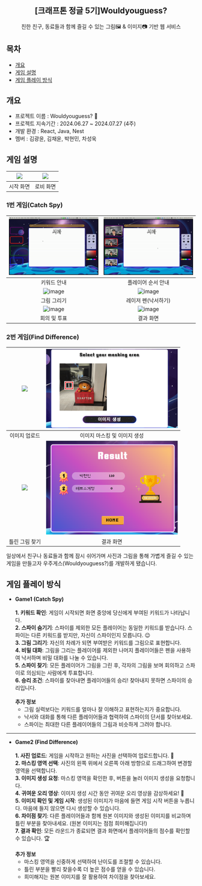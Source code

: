 <div align="center">
<h2>[크래프톤 정글 5기]Wouldyouguess?</h2>
친한 친구, 동료들과 함께 즐길 수 있는 그림🖼️ & 이미지📷 기반 웹 서비스
</div>

## 목차

- [개요](#개요)
- [게임 설명](#게임-설명)
- [게임 플레이 방식](#게임-플레이-방식)

## 개요

- 프로젝트 이름 : Wouldyouguess? 🚀
- 프로젝트 지속기간 : 2024.06.27 ~ 2024.07.27 (4주)
- 개발 환경 : React, Java, Nest
- 멤버 : 김광윤, 김채윤, 박현민, 차성욱

## 게임 설명

| <img src="./public/images/readme/startPage.png" width="350px"> | <img src="./public/images/readme/lobby.png" width="350px"> |
|:--------------------------------------------------------------:|:----------------------------------------------------------:|
|                             시작 화면                              |                           로비 화면                            |

### 1번 게임(Catch Spy)

| <img src="./public/images/readme/gif/keyword.gif" width="350px"> | <img src="./public/images/readme/gif/order.gif" width="350px"> |
|:----------------------------------------------------------------:|:--------------------------------------------------------------:|
|                              키워드 안내                              |                           플레이어 순서 안내                           |
|              ![image](./public/images/readme/.png)               |             ![image](./public/images/readme/.png)              |
|                              그림 그리기                              |                          레이저 펜(낙서하기)                           |
|              ![image](./public/images/readme/.png)               |             ![image](./public/images/readme/.png)              |
|                             회의 및 투표                              |                             결과 화면                              |

### 2번 게임(Find Difference)

|    <img src="./public/images/readme/imageUpload.png" width="350px">     | <img src="./public/images/readme/gif/maskingImage.gif" width="350px"> |
|:-----------------------------------------------------------------------:|:---------------------------------------------------------------------:|
|                                 이미지 업로드                                 |                           이미지 마스킹 및 이미지 생성                            |
| <img src="./public/images/readme/gif/findDifference.gif" width="350px"> |   <img src="./public/images/readme/Game2_Result.png" width="350px">   |
|                                틀린 그림 찾기                                 |                                 결과 화면                                 |

일상에서 친구나 동료들과 함께 잠시 쉬어가며 사진과 그림을 통해 가볍게 즐길 수 있는 게임을 만들고자 우주게스(Wouldyouguess?)를 개발하게 됐습니다.<br>

[//]: # (- 모험과 힐링을 동시에 즐겨라! ⚔️<br>)

[//]: # (  소소빌리지에선 모험과 힐링을 동시에 즐길 수 있다는 특징이 있습니다. 기본 홈&#40;Home&#41;맵에서는 작물도 기르고 요리도 할 수 있으며, 숲&#40;Forest&#41;에서는 나무, 두더지 등의 몬스터와 싸우고 낚시를 통해)

[//]: # (  물고기를 얻을 수도 있습니다. 이 과정을 통해 캐릭터는 생산물을 얻고 성장할 수 있습니다.)

[//]: # (- 다양한 미니게임을 즐겨라! 🎯<br>)

[//]: # (  각 스테이지별로 다양한 종류의 미니게임을 통해 하나의 게임에서 여러 재미를 향유할 수 있습니다. 이 게임의 목적은 플레이어의 지속되는 생활을 위한 물품을 얻는 것에 있습니다.)

[//]: # (- 자유를 즐겨라! 🏄🏻<br>)

[//]: # (  캐릭터는 높은 자율성을 가집니다. 특정 일에 대해 강제성을 부여하지 않고 오직 캐릭터의 활동만으로 게임이 진행됩니다. 예를 들어 낚시에 흥미를 느낀다면, 낚시에 빠져들어 최강의 어부가 될 수 있습니다. 어떠한)

[//]: # (  제약도 소소빌리지에서는 존재하지 않습니다.)

[//]: # (- 초보자도 누구나! 👶<br>)

[//]: # (  높은 자율성이 존재하는 만큼 처음 플레이하게 되었을 때 낯섦을 느낄 수 있습니다. 소소빌리지는 모든 게임 화면에서 설명을 기재하였으며 언제든지 궁금한 경우 열람할 수 있도록 하였습니다. 더불어 모든 상황에 대한)

[//]: # (  경고를 해주어, 예기치 못한 일을 방지할 수 있습니다.)

## 게임 플레이 방식

- **Game1 (Catch Spy)**<br><br>
  **1. 키워드 확인**: 게임이 시작되면 화면 중앙에 당신에게 부여된 키워드가 나타납니다.<br>
  **2. 스파이 숨기기**: 스파이를 제외한 모든 플레이어는 동일한 키워드를 받습니다. 스파이는 다른 키워드를 받지만, 자신이 스파이인지 모릅니다. 😉<br>
  **3. 그림 그리기**: 자신의 차례가 되면 부여받은 키워드를 그림으로 표현합니다.<br>
  **4. 비밀 대화**: 그림을 그리는 플레이어를 제외한 나머지 플레이어들은 펜을 사용하여 낙서하며 비밀 대화를 나눌 수 있습니다.<br>
  **5. 스파이 찾기**: 모든 플레이어가 그림을 그린 후, 각자의 그림을 보며 회의하고 스파이로 의심되는 사람에게 투표합니다.<br>
  **6. 승리 조건**: 스파이를 찾아내면 플레이어들의 승리! 찾아내지 못하면 스파이의 승리입니다.<br>
  <br>
  **추가 정보**
    - 그림 실력보다는 키워드를 얼마나 잘 이해하고 표현하는지가 중요합니다.
    - 낙서와 대화를 통해 다른 플레이어들과 협력하여 스파이의 단서를 찾아보세요.
    - 스파이는 최대한 다른 플레이어들의 그림과 비슷하게 그려야 합니다.
      <br>

---

- **Game2 (Find Difference)**<br><br>
  **1. 사진 업로드**: 게임을 시작하고 원하는 사진을 선택하여 업로드합니다. 📸<br>
  **2. 마스킹 영역 선택**: 사진의 왼쪽 위에서 오른쪽 아래 방향으로 드래그하여 변경할 영역을 선택합니다.<br>
  **3. 이미지 생성 요청**: 마스킹 영역을 확인한 후, 버튼을 눌러 이미지 생성을 요청합니다.<br>
  **4. 귀여운 오리 영상**: 이미지 생성 시간 동안 귀여운 오리 영상을 감상하세요! 🦆<br>
  **5. 이미지 확인 및 게임 시작**: 생성된 이미지가 마음에 들면 게임 시작 버튼을 누릅니다. 마음에 들지 않으면 다시 생성할 수 있습니다.<br>
  **6. 차이점 찾기**: 다른 플레이어들과 함께 원본 이미지와 생성된 이미지를 비교하며 틀린 부분을 찾아내세요. (원본 이미지는 점점 희미해집니다!)<br>
  **7. 결과 확인**: 모든 라운드가 종료되면 결과 화면에서 플레이어들의 점수를 확인할 수 있습니다. 🏆<br>
  <br>
  **추가 정보**
    - 마스킹 영역을 신중하게 선택하여 난이도를 조절할 수 있습니다.
    - 틀린 부분을 빨리 찾을수록 더 높은 점수를 얻을 수 있습니다.
    - 희미해지는 원본 이미지를 잘 활용하여 차이점을 찾아보세요.
      <br>
      <br>

